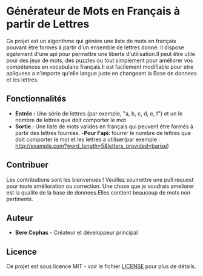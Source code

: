 # Générateur de Mots en Français à partir de Lettres

Ce projet est un algorithme qui génère une liste de mots en français pouvant être formés à partir d'un ensemble de lettres donné.
Il dispose egalement d'une api pour permettre une liberte d'utilisation.Il peut être utile pour des jeux de mots, des puzzles ou
tout simplement pour améliorer vos compétences en vocabulaire français.Il est facilement modifiable pour etre apliquees a n'importe 
qu'elle langue juste en changeant la Base de donnees et les lettres.

## Fonctionnalités

- **Entrée :** Une série de lettres (par exemple, "a, b, c, d, e, f") et un le nombre de lettres que doit comporter le mot
- **Sortie :** Une liste de mots valides en français qui peuvent être formés à partir des lettres fournies.
-**Pour l'api:** fournir le nombre de lettres que doit comporter le mot et les lettres a utiliser(par exemple : http://example.com?word_length=5&letters_provided=barise)

## Contribuer

Les contributions sont les bienvenues ! Veuillez soumettre une pull request pour toute amélioration ou correction.
Une chose que je voudrais ameliorer est la qualite de la base de donnees.Elles contient beaucoup de mots non pertinents.

## Auteur

- **Bere Cephas** - Créateur et développeur principal

## Licence

Ce projet est sous licence MIT - voir le fichier [LICENSE](LICENSE) pour plus de détails.

